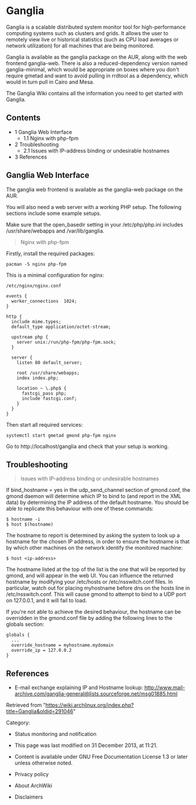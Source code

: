 Ganglia
=======

Ganglia is a scalable distributed system monitor tool for
high-performance computing systems such as clusters and grids. It allows
the user to remotely view live or historical statistics (such as CPU
load averages or network utilization) for all machines that are being
monitored.

Ganglia is available as the ganglia package on the AUR, along with the
web frontend ganglia-web. There is also a reduced-dependency version
named ganglia-minimal, which would be appropriate on boxes where you
don't require gmetad and want to avoid pulling in rrdtool as a
dependency, which would in turn pull in Cairo and Mesa.

The Ganglia Wiki contains all the information you need to get started
with Ganglia.

Contents
--------

-   1 Ganglia Web Interface
    -   1.1 Nginx with php-fpm
-   2 Troubleshooting
    -   2.1 Issues with IP-address binding or undesirable hostnames
-   3 References

Ganglia Web Interface
---------------------

The ganglia web frontend is available as the ganglia-web package on the
AUR.

You will also need a web server with a working PHP setup. The following
sections include some example setups.

Make sure that the open_basedir setting in your /etc/php/php.ini
includes /usr/share/webapps and /var/lib/ganglia.

> Nginx with php-fpm

Firstly, install the required packages:

    pacman -S nginx php-fpm

This is a minimal configuration for nginx:

    /etc/nginx/nginx.conf

    events {
      worker_connections  1024;
    }

    http {
      include mime.types;
      default_type application/octet-stream;

      upstream php {
        server unix:/run/php-fpm/php-fpm.sock;
      }

      server {
        listen 80 default_server;

        root /usr/share/webapps;
        index index.php;

        location ~ \.php$ {
          fastcgi_pass php;
          include fastcgi.conf;
        }
      }
    }

Then start all required services:

    systemctl start gmetad gmond php-fpm nginx

Go to http://localhost/ganglia and check that your setup is working.

Troubleshooting
---------------

> Issues with IP-address binding or undesirable hostnames

If bind_hostname = yes in the udp_send_channel section of gmond.conf,
the gmond daemon will determine which IP to bind to (and report in the
XML data) by determining the IP address of the default hostname. You
should be able to replicate this behaviour with one of these commands:

    $ hostname -i
    $ host $(hostname)

The hostname to report is determined by asking the system to look up a
hostname for the chosen IP address, in order to ensure the hostname is
that by which other machines on the network identify the monitored
machine:

    $ host <ip-address>

The hostname listed at the top of the list is the one that will be
reported by gmond, and will appear in the web UI. You can influence the
returned hostname by modifying your /etc/hosts or /etc/nsswitch.conf
files. In particular, watch out for placing myhostname before dns on the
hosts line in /etc/nsswitch.conf. This will cause gmond to attempt to
bind to a UDP port on 127.0.0.1, and it will fail to load.

If you're not able to achieve the desired behaviour, the hostname can be
overridden in the gmond.conf file by adding the following lines to the
globals section:

    globals {
      ...
      override_hostname = myhostname.mydomain
      override_ip = 127.0.0.2
    }

References
----------

-   E-mail exchange explaining IP and Hostname lookup:
    http://www.mail-archive.com/ganglia-general@lists.sourceforge.net/msg01885.html

Retrieved from
"https://wiki.archlinux.org/index.php?title=Ganglia&oldid=291046"

Category:

-   Status monitoring and notification

-   This page was last modified on 31 December 2013, at 11:21.
-   Content is available under GNU Free Documentation License 1.3 or
    later unless otherwise noted.
-   Privacy policy
-   About ArchWiki
-   Disclaimers
